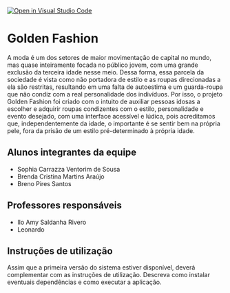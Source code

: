 [![Open in Visual Studio Code](https://classroom.github.com/assets/open-in-vscode-718a45dd9cf7e7f842a935f5ebbe5719a5e09af4491e668f4dbf3b35d5cca122.svg)](https://classroom.github.com/online_ide?assignment_repo_id=10811698&assignment_repo_type=AssignmentRepo)
# Golden Fashion
A moda é um dos setores de maior movimentação de capital no mundo, mas quase inteiramente focada no público jovem, com uma grande exclusão da terceira idade nesse meio. Dessa forma, essa parcela da sociedade é vista como não portadora de estilo e as roupas direcionadas a ela são restritas, resultando em uma falta de autoestima e um guarda-roupa que não condiz com a real personalidade dos indivíduos. Por isso, o projeto Golden Fashion foi criado com o intuito de auxiliar pessoas idosas a escolher e adquirir roupas condizentes com o estilo, personalidade e evento desejado, com uma interface acessível e lúdica, pois acreditamos que, independentemente da idade, o importante é se sentir bem na própria pele, fora da prisão de um estilo pré-determinado à própria idade.

## Alunos integrantes da equipe

* Sophia Carrazza Ventorim de Sousa
* Brenda Cristina Martins Araújo
* Breno Pires Santos

## Professores responsáveis

* Ilo Amy Saldanha Rivero
* Leonardo 

## Instruções de utilização

Assim que a primeira versão do sistema estiver disponível, deverá complementar com as instruções de utilização. Descreva como instalar eventuais dependências e como executar a aplicação.
